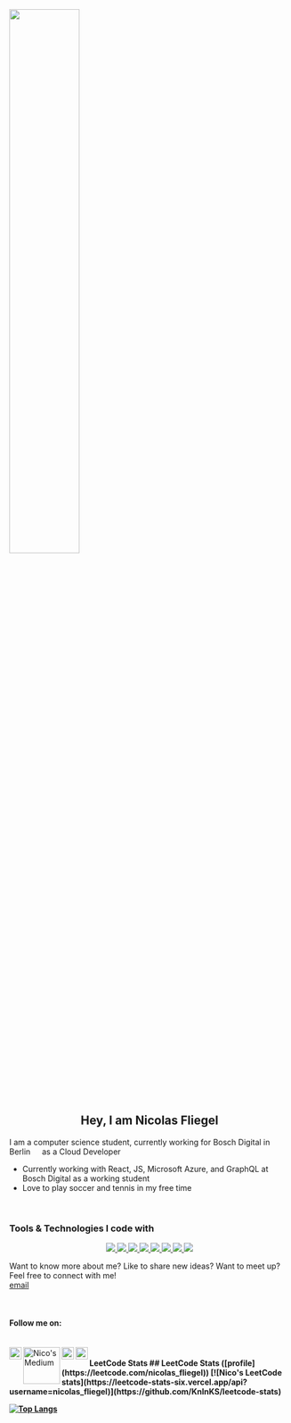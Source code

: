 <img src="https://www.wallpaperup.com/uploads/wallpapers/2015/07/26/763385/9a82dcaefabcd4470d587987f7b97e24.jpg" width="50%" height="50%" />

<h2 align="center">
  Hey, I am Nicolas Fliegel 
</h2>
          
I am a computer science student, currently working for Bosch Digital in Berlin <img src="https://icons8.de/icon/hTMPE6ntTofO/germany" width="13" /> as a Cloud Developer
- Currently working with React, JS, Microsoft Azure, and GraphQL at Bosch Digital as a working student
- Love to play soccer and tennis in my free time

<br />

<h3>Tools & Technologies I code with</h4>
<div align="center">
  <a href="https://reactjs.org">
    <img src="https://img.shields.io/badge/React-61DAFB?style=for-the-badge&labelColor=20232A&logoColor=61DAFB&logo=react"> 
  </a>
  <a href="https://sass-lang.com">
    <img src="https://img.shields.io/badge/Sass-CC6699?style=for-the-badge&labelColor=be3f80&logoColor=ffffff&logo=sass"> 
  </a>
  <a href="https://www.python.org"> 
    <img src="https://img.shields.io/badge/Python-3776AB?style=for-the-badge&labelColor=FFD43B&logoColor=3776AB&logo=python"
  </a> 
  <a href="https://en.wikipedia.org/wiki/JavaScript">
    <img src="https://img.shields.io/badge/JavaScript-F7DF1E?style=for-the-badge&labelColor=ffffff&logoColor=F7DF1E&logo=javascript">
  </a>
  <a href="https://angular.io">
    <img src="https://img.shields.io/badge/Angular-DD0031?style=for-the-badge&labelColor=ffffff&logoColor=DD0031&logo=angular">
  </a>
  <a href="https://nextjs.org">
    <img src="https://img.shields.io/badge/Next.js-ffffff?style=for-the-badge&labelColor=ffffff&logoColor=000000&logo=next-dot-js"
 </a>
  <a href="https://www.docker.com">
    <img src="https://img.shields.io/badge/Docker-2496ED?style=for-the-badge&labelColor=369cee&logoColor=ffffff&logo=docker">
  </a> 
  <a href="https://auth0.com/">
    <img src="https://img.shields.io/badge/Auth0-EB5424?style=for-the-badge&labelColor=000000&logoColor=EB5424&logo=auth0">
  </a>
</div>

Want to know more about me? Like to share new ideas? Want to meet up? Feel free to connect with me!
<br/>
[email](ubncr@student.kit.edu)

<br/>

<h4>Follow me on:</h4> 
<br/>
  <a href="https://www.linkedin.com/in/nicolas-fliegel/">
    <img align="left" alt="Nico's LinkedIn" width="22px" src="https://raw.githubusercontent.com/peterthehan/peterthehan/master/assets/linkedin.svg" />
  </a>
  <a href="https://medium.com/@nico.fliegel">
    <img align="left" alt="Nico's Medium" width="66px" src="https://c.neevacdn.net/image/fetch/s--76whhfs---/https%3A//www.thelogocreative.co.uk/wp-content/uploads/2017/08/1_uLuWzCXfq2rt1t_TkuLB8A.png?savepath=1_uLuWzCXfq2rt1t_TkuLB8A.png" />
  </a>
  <a href="https://www.instagram.com/n1c0_f99/">
    <img align="left" alt="Nico's Instagram" width="22px" src="https://upload.wikimedia.org/wikipedia/commons/a/a5/Instagram_icon.png" />
  </a>
  <a href="https://twitter.com/n1c0_f99">
    <img align="left" alt="Nico's Twitter" width="22px" src="https://raw.githubusercontent.com/peterthehan/peterthehan/master/assets/twitter.svg" />
  </a>
<div align="center">
  
</div>
<h4>LeetCode Stats
## LeetCode Stats ([profile](https://leetcode.com/nicolas_fliegel))
[![Nico's LeetCode stats](https://leetcode-stats-six.vercel.app/api?username=nicolas_fliegel)](https://github.com/KnlnKS/leetcode-stats)

[![Top Langs](https://github-readme-stats.vercel.app/api/top-langs/?username=Nico4899&langs_count=8)](https://github.com/anuraghazra/github-readme-stats)
